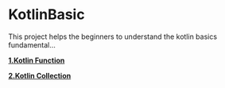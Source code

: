 # KotlinBasic
This project helps the beginners to understand the kotlin  basics fundamental...

[**1.Kotlin Function**](https://github.com/hariharanc/KotlinBasic/blob/master/function.md)

[**2.Kotlin Collection**](https://github.com/hariharanc/KotlinBasic/blob/master/Collection.md)

